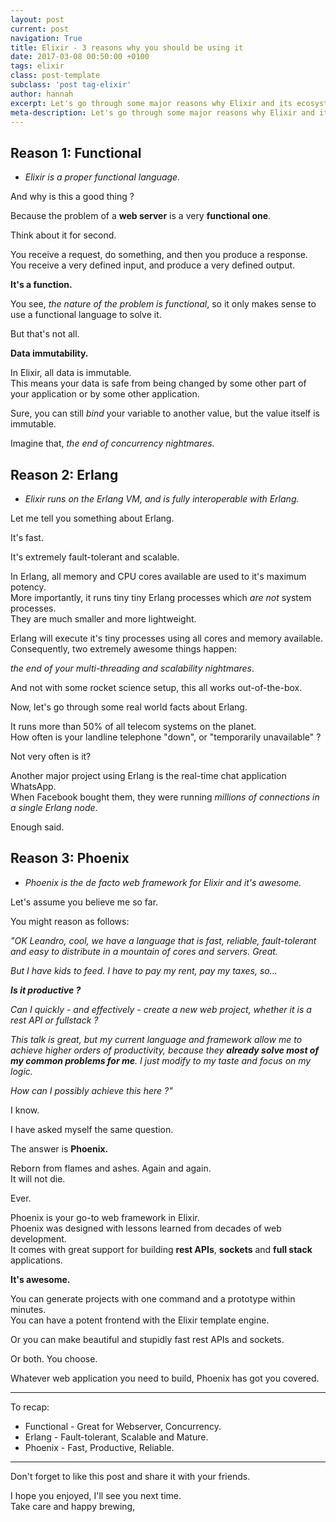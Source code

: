 ```yaml
---
layout: post
current: post
navigation: True
title: Elixir - 3 reasons why you should be using it
date: 2017-03-08 00:50:00 +0100
tags: elixir
class: post-template
subclass: 'post tag-elixir'
author: hannah
excerpt: Let's go through some major reasons why Elixir and its ecosystem are great for web development.
meta-description: Let's go through some major reasons why Elixir and its ecosystem are great for web development.
---
```


## Reason 1: Functional

* _Elixir is a proper functional language._

And why is this a good thing ?

Because the problem of a __web server__ is a very __functional one__.

Think about it for second.

You receive a request, do something, and then you produce a response.  
You receive a very defined input, and produce a very defined output.

__It's a function.__

You see, _the nature of the problem is functional_, so it only makes sense to use a functional language to solve it.

But that's not all.

__Data immutability.__

In Elixir, all data is immutable.  
This means your data is safe from being changed by some other part of your application or by some other application.

Sure, you can still _bind_ your variable to another value, but the value itself is immutable.

Imagine that, _the end of concurrency nightmares._

## Reason 2: Erlang

* _Elixir runs on the Erlang VM, and is fully interoperable with Erlang._

Let me tell you something about Erlang.

It's fast.

It's extremely fault-tolerant and scalable.

In Erlang, all memory and CPU cores available are used to it's maximum potency.  
More importantly, it runs tiny tiny Erlang processes which _are not_ system processes.  
They are much smaller and more lightweight.

Erlang will execute it's tiny processes using all cores and memory available.  
Consequently, two extremely awesome things happen:

_the end of your multi-threading and scalability nightmares_.

And not with some rocket science setup, this all works out-of-the-box.

Now, let's go through some real world facts about Erlang.

It runs more than 50% of all telecom systems on the planet.  
How often is your landline telephone "down", or "temporarily unavailable" ?

Not very often is it?

Another major project using Erlang is the real-time chat application WhatsApp.  
When Facebook bought them, they were running _millions of connections in a single Erlang node_.

Enough said.

## Reason 3: Phoenix

* _Phoenix is the de facto web framework for Elixir and it's awesome._

Let's assume you believe me so far.

You might reason as follows:

_"OK Leandro, cool, we have a language that is fast, reliable, fault-tolerant and easy to distribute in a mountain of cores and servers. Great._

_But I have kids to feed. I have to pay my rent, pay my taxes, so..._

___Is it productive ?___

_Can I quickly - and effectively - create a new web project, whether it is a rest API or fullstack ?_

_This talk is great, but my current language and framework allow me to achieve higher orders of productivity, because they **already solve most of my common problems for me**. I just modify to my taste and focus on my logic._

_How can I possibly achieve this here ?"_

I know.

I have asked myself the same question.

The answer is __Phoenix.__

Reborn from flames and ashes. Again and again.  
It will not die.

Ever.

Phoenix is your go-to web framework in Elixir.  
Phoenix was designed with lessons learned from decades of web development.  
It comes with great support for building __rest APIs__, __sockets__ and __full stack__ applications.

__It's awesome.__

You can generate projects with one command and a prototype within minutes.  
You can have a potent frontend with the Elixir template engine.

Or you can make beautiful and stupidly fast rest APIs and sockets.

Or both.
You choose.

Whatever web application you need to build, Phoenix has got you covered.

---

To recap:

* Functional - Great for Webserver, Concurrency.
* Erlang - Fault-tolerant, Scalable and Mature.
* Phoenix - Fast, Productive, Reliable.

---

Don't forget to like this post and share it with your friends.

I hope you enjoyed, I'll see you next time.  
Take care and happy brewing,
